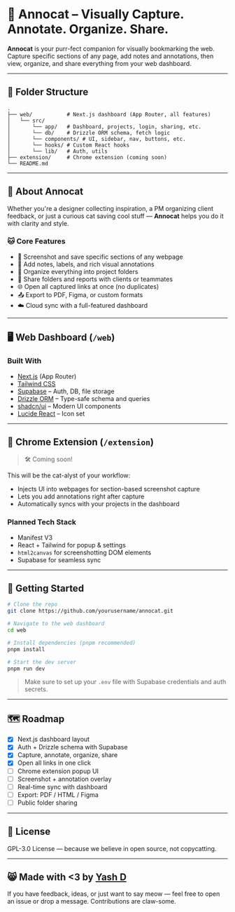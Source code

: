 # 🐾 Annocat – Visually Capture. Annotate. Organize. Share.

**Annocat** is your purr-fect companion for visually bookmarking the web. Capture specific sections of any page, add notes and annotations, then view, organize, and share everything from your web dashboard.

---

## 📁 Folder Structure

```
.
├── web/           # Next.js dashboard (App Router, all features)
│   └── src/
│       └── app/   # Dashboard, projects, login, sharing, etc.
│       └── db/    # Drizzle ORM schema, fetch logic
│       └── components/ # UI, sidebar, nav, buttons, etc.
│       └── hooks/ # Custom React hooks
│       └── lib/   # Auth, utils
├── extension/     # Chrome extension (coming soon)
└── README.md
```

---

## 🧠 About Annocat

Whether you're a designer collecting inspiration, a PM organizing client feedback, or just a curious cat saving cool stuff — **Annocat** helps you do it with clarity and style.

### 🐱 Core Features

- 📸 Screenshot and save specific sections of any webpage
- 📝 Add notes, labels, and rich visual annotations
- 📂 Organize everything into project folders
- 🔗 Share folders and reports with clients or teammates
- 🌐 Open all captured links at once (no duplicates)
- 📤 Export to PDF, Figma, or custom formats
- ☁️ Cloud sync with a full-featured dashboard

---

## 🖥 Web Dashboard (`/web`)

### Built With

- [Next.js](https://nextjs.org/) (App Router)
- [Tailwind CSS](https://tailwindcss.com/)
- [Supabase](https://supabase.com/) – Auth, DB, file storage
- [Drizzle ORM](https://orm.drizzle.team/) – Type-safe schema and queries
- [shadcn/ui](https://ui.shadcn.com/) – Modern UI components
- [Lucide React](https://lucide.dev/) – Icon set

---

## 🧩 Chrome Extension (`/extension`)

> 🛠️ Coming soon!

This will be the cat-alyst of your workflow:

- Injects UI into webpages for section-based screenshot capture
- Lets you add annotations right after capture
- Automatically syncs with your projects in the dashboard

### Planned Tech Stack

- Manifest V3
- React + Tailwind for popup & settings
- `html2canvas` for screenshotting DOM elements
- Supabase for seamless sync

---

## 🐾 Getting Started

```bash
# Clone the repo
git clone https://github.com/yourusername/annocat.git

# Navigate to the web dashboard
cd web

# Install dependencies (pnpm recommended)
pnpm install

# Start the dev server
pnpm run dev
```

> Make sure to set up your `.env` file with Supabase credentials and auth secrets.

---

## 🗺 Roadmap

- [x] Next.js dashboard layout
- [x] Auth + Drizzle schema with Supabase
- [x] Capture, annotate, organize, share
- [x] Open all links in one click
- [ ] Chrome extension popup UI
- [ ] Screenshot + annotation overlay
- [ ] Real-time sync with dashboard
- [ ] Export: PDF / HTML / Figma
- [ ] Public folder sharing

---

## 📄 License

GPL-3.0 License —  because we believe in open source, not copycatting.

---

## 😸 Made with <3 by [Yash D](https://yashd.in)

If you have feedback, ideas, or just want to say meow — feel free to open an issue or drop a message. Contributions are claw-some.
